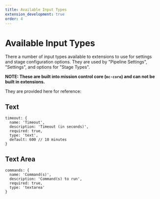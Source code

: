 ```yaml
---
title: Available Input Types
extension_development: true 
order: 4
---
```


# Available Input Types

There a number of input types available to extensions to use for settings and stage configuration options. They are used by "Pipeline Settings", "Settings", and options for "Stage Types".

**NOTE: These are built into mission control core (`mc-core`) and can not be built in extensions.**

They are provided here for reference:

## Text

```
timeout: {
  name: 'Timeout',
  description: 'Timeout (in seconds)',
  required: true,
  type: 'text',
  default: 600 // 10 minutes
}
```

## Text Area

```
commands: {
  name: 'Command(s)',
  description: 'Command(s) to run',
  required: true,
  type: 'textarea'
}

```